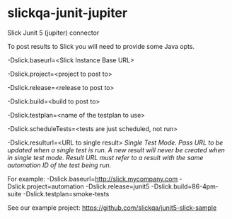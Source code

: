 # slickqa-junit-jupiter
Slick Junit 5 (jupiter) connector

To post results to Slick you will need to provide some Java opts.

-Dslick.baseurl=&lt;Slick Instance Base URL&gt;
  
-Dslick.project=&lt;project to post to&gt;

-Dslick.release=<release to post to&gt;

-Dslick.build=<build to post to&gt;

-Dslick.testplan=<name of the testplan to use&gt;

-Dslick.scheduleTests=<tests are just scheduled, not run&gt;

-Dslick.resulturl=&lt;URL to single result&gt; *Single Test Mode.  Pass URL to be updated when a single test is run. A new result will never be created when in single    test mode.  Result URL must refer to a result with the same automation ID of the test being run.*

For example:
-Dslick.baseurl=http://slick.mycompany.com -Dslick.project=automation -Dslick.release=junit5 -Dslick.build=86-4pm-suite -Dslick.testplan=smoke-tests

See our example project:
https://github.com/slickqa/junit5-slick-sample

